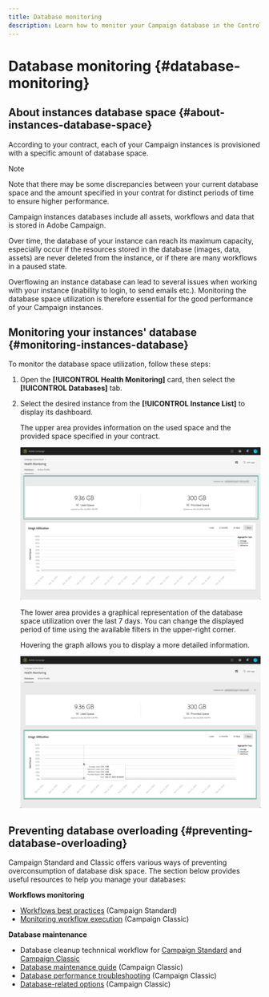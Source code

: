 ```yaml
---
title: Database monitoring
description: Learn how to monitor your Campaign database in the Control Panel
---
```


# Database monitoring {#database-monitoring}

## About instances database space {#about-instances-database-space}

According to your contract, each of your Campaign instances is provisioned with a specific amount of database space.

>[!NOTE]
>
>Note that there may be some discrepancies between your current database space and the amount specified in your contrat for distinct periods of time to ensure higher performance.

Campaign instances databases include all assets, workflows and data that is stored in Adobe Campaign.

Over time, the database of your instance can reach its maximum capacity, especially occur if the resources stored in the database (images, data, assets) are never deleted from the instance, or if there are many workflows in a paused state.

Overflowing an instance database can lead to several issues when working with your instance (inability to login, to send emails etc.). Monitoring the database space utilization is therefore essential for the good performance of your Campaign instances.

## Monitoring your instances' database {#monitoring-instances-database}

To monitor the database space utilization, follow these steps:

1. Open the **[!UICONTROL Health Monitoring]** card, then select the **[!UICONTROL Databases]** tab.

1. Select the desired instance from the **[!UICONTROL Instance List]** to display its dashboard.

    The upper area provides information on the used space and the provided space specified in your contract.

    ![](assets/databases_dashboard.png)

    The lower area provides a graphical representation of the database space utilization over the last 7 days. You can change the displayed period of time using the available filters in the upper-right corner.

    Hovering the graph allows you to display a more detailed information.

    ![](assets/databases_dashboard_detail.png)

## Preventing database overloading {#preventing-database-overloading}

Campaign Standard and Classic offers various ways of preventing overconsumption of database disk space. The section below provides useful resources to help you manage your databases:

**Workflows monitoring**

* [Workflows best practices](https://docs.adobe.com/content/help/en/campaign-standard/using/managing-processes-and-data/workflow-general-operation/best-practices-workflows.html) (Campaign Standard)
* [Monitoring workflow execution](https://docs.adobe.com/help/en/campaign-classic/using/automating-with-workflows/monitoring-workflows/monitoring-workflow-execution.html) (Campaign Classic)

**Database maintenance**

* Database cleanup technnical workflow
 for [Campaign Standard](https://docs.adobe.com/help/en/campaign-standard/using/administrating/application-settings/technical-workflows.html#list-of-technical-workflows) and [Campaign Classic](https://docs.adobe.com/help/en/campaign-classic/using/monitoring-campaign-classic/data-processing/database-cleanup-workflow.html)
* [Database maintenance guide](https://docs.adobe.com/content/help/en/campaign-classic/using/monitoring-campaign-classic/database-maintenance/recommendations.html) (Campaign Classic)
* [Database performance troubleshooting](https://docs.adobe.com/content/help/en/campaign-classic/using/monitoring-campaign-classic/troubleshooting/database-performances.html) (Campaign Classic)
* [Database-related options](https://docs.adobe.com/help/en/campaign-classic/using/installing-campaign-classic/appendices/configuring-campaign-options.html#database) (Campaign Classic)
